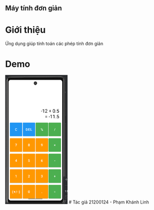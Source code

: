 ## Máy tính đơn giản
# Giới thiệu
Ứng dụng giúp tính toán các phép tính đơn giản
# Demo
<img src="demo_cal.png" alt="Mô tả ảnh" width="200"/>
# Tác giả
21200124 - Phạm Khánh Linh
